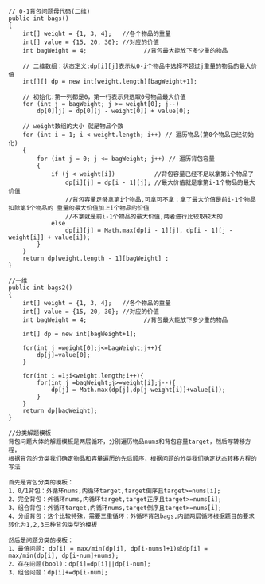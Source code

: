     // 0-1背包问题母代码(二维)
    public int bags()
    {
        int[] weight = {1, 3, 4};   //各个物品的重量
        int[] value = {15, 20, 30}; //对应的价值
        int bagWeight = 4;                //背包最大能放下多少重的物品

        // 二维数组：状态定义:dp[i][j]表示从0-i个物品中选择不超过j重量的物品的最大价值
        int[][] dp = new int[weight.length][bagWeight+1];

        // 初始化:第一列都是0，第一行表示只选取0号物品最大价值
        for (int j = bagWeight; j >= weight[0]; j--)
            dp[0][j] = dp[0][j - weight[0]] + value[0];

        // weight数组的大小 就是物品个数
        for (int i = 1; i < weight.length; i++) // 遍历物品(第0个物品已经初始化)
        {
            for (int j = 0; j <= bagWeight; j++) // 遍历背包容量
            {
                if (j < weight[i])           //背包容量已经不足以拿第i个物品了
                    dp[i][j] = dp[i - 1][j]; //最大价值就是拿第i-1个物品的最大价值
                    //背包容量足够拿第i个物品,可拿可不拿：拿了最大价值是前i-1个物品扣除第i个物品的 重量的最大价值加上i个物品的价值
                    //不拿就是前i-1个物品的最大价值,两者进行比较取较大的
                else
                    dp[i][j] = Math.max(dp[i - 1][j], dp[i - 1][j - weight[i]] + value[i]);
            }
        }
        return dp[weight.length - 1][bagWeight] ;
    }
                                                    
    //一维
    public int bags2()
    {
        int[] weight = {1, 3, 4};   //各个物品的重量
        int[] value = {15, 20, 30}; //对应的价值
        int bagWeight = 4;                //背包最大能放下多少重的物品

        int[] dp = new int[bagWeight+1];

        for(int j =weight[0];j<=bagWeight;j++){
            dp[j]=value[0];
        }

        for(int i =1;i<weight.length;i++){
            for(int j =bagWeight;j>=weight[i];j--){
                dp[j] = Math.max(dp[j],dp[j-weight[i]]+value[i]);
            }
        }
        return dp[bagWeight];
    }
    
    //分类解题模板
    背包问题大体的解题模板是两层循环，分别遍历物品nums和背包容量target，然后写转移方程，
    根据背包的分类我们确定物品和容量遍历的先后顺序，根据问题的分类我们确定状态转移方程的写法

    首先是背包分类的模板：
    1、0/1背包：外循环nums,内循环target,target倒序且target>=nums[i];
    2、完全背包：外循环nums,内循环target,target正序且target>=nums[i];
    3、组合背包：外循环target,内循环nums,target倒序且target>=nums[i];
    4、分组背包：这个比较特殊，需要三重循环：外循环背包bags,内部两层循环根据题目的要求转化为1,2,3三种背包类型的模板

    然后是问题分类的模板：
    1、最值问题: dp[i] = max/min(dp[i], dp[i-nums]+1)或dp[i] = max/min(dp[i], dp[i-num]+nums);
    2、存在问题(bool)：dp[i]=dp[i]||dp[i-num];
    3、组合问题：dp[i]+=dp[i-num];



